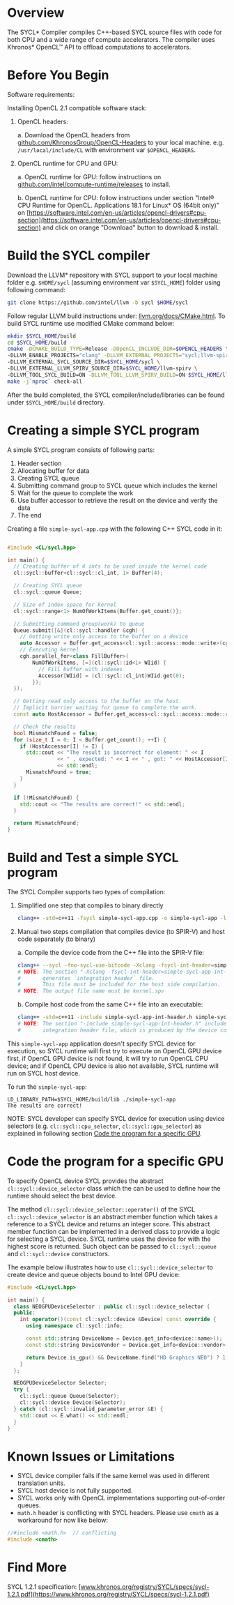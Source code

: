 # Overview

The SYCL* Compiler compiles C++\-based SYCL source files with code for both CPU
and a wide range of compute accelerators. The compiler uses Khronos*
OpenCL&trade; API to offload computations to accelerators.

# Before You Begin

Software requirements:

Installing OpenCL 2.1 compatible software stack:
1. OpenCL headers:

   a. Download the OpenCL headers from
[github.com/KhronosGroup/OpenCL-Headers](https://github.com/KhronosGroup/OpenCL-Headers)
to your local machine. e.g. `/usr/local/include/CL` with environment var
`$OPENCL_HEADERS`.
2. OpenCL runtime for CPU and GPU:

   a. OpenCL runtime for GPU: follow instructions on
[github.com/intel/compute-runtime/releases](https://github.com/intel/compute-runtime/releases)
to install.

   b. OpenCL runtime for CPU: follow instructions under section "Intel&reg; CPU
Runtime for OpenCL. Applications 18.1 for Linux* OS (64bit only)" on
[https://software.intel.com/en-us/articles/opencl-drivers#cpu-section](https://software.intel.com/en-us/articles/opencl-drivers#cpu-section)
and click on orange "Download" button to download & install.

# Build the SYCL compiler

Download the LLVM* repository with SYCL support to your local machine folder
e.g. `$HOME/sycl` (assuming environment var `$SYCL_HOME`) folder using
following command:

```bash
git clone https://github.com/intel/llvm -b sycl $HOME/sycl
```

Follow regular LLVM build instructions under:
[llvm.org/docs/CMake.html](https://llvm.org/docs/CMake.html). To build SYCL
runtime use modified CMake command below:

```bash
mkdir $SYCL_HOME/build
cd $SYCL_HOME/build
cmake -DCMAKE_BUILD_TYPE=Release -DOpenCL_INCLUDE_DIR=$OPENCL_HEADERS \
-DLLVM_ENABLE_PROJECTS="clang" -DLLVM_EXTERNAL_PROJECTS="sycl;llvm-spirv" \
-DLLVM_EXTERNAL_SYCL_SOURCE_DIR=$SYCL_HOME/sycl \
-DLLVM_EXTERNAL_LLVM_SPIRV_SOURCE_DIR=$SYCL_HOME/llvm-spirv \
-DLLVM_TOOL_SYCL_BUILD=ON -DLLVM_TOOL_LLVM_SPIRV_BUILD=ON $SYCL_HOME/llvm
make -j`nproc` check-all
```

After the build completed, the SYCL compiler/include/libraries can be found
under `$SYCL_HOME/build` directory.

# Creating a simple SYCL program

A simple SYCL program consists of following parts:
1. Header section
2. Allocating buffer for data
3. Creating SYCL queue
4. Submitting command group to SYCL queue which includes the kernel
5. Wait for the queue to complete the work
6. Use buffer accessor to retrieve the result on the device and verify the data
7. The end

Creating a file `simple-sycl-app.cpp` with the following C++ SYCL code in it:

```c++

#include <CL/sycl.hpp>

int main() {
  // Creating buffer of 4 ints to be used inside the kernel code
  cl::sycl::buffer<cl::sycl::cl_int, 1> Buffer(4);

  // Creating SYCL queue
  cl::sycl::queue Queue;

  // Size of index space for kernel
  cl::sycl::range<1> NumOfWorkItems{Buffer.get_count()};

  // Submitting command group(work) to queue
  Queue.submit([&](cl::sycl::handler &cgh) {
    // Getting write only access to the buffer on a device
    auto Accessor = Buffer.get_access<cl::sycl::access::mode::write>(cgh);
    // Executing kernel
    cgh.parallel_for<class FillBuffer>(
        NumOfWorkItems, [=](cl::sycl::id<1> WIid) {
          // Fill buffer with indexes
          Accessor[WIid] = (cl::sycl::cl_int)WIid.get(0);
        });
  });

  // Getting read only access to the buffer on the host.
  // Implicit barrier waiting for queue to complete the work.
  const auto HostAccessor = Buffer.get_access<cl::sycl::access::mode::read>();

  // Check the results
  bool MismatchFound = false;
  for (size_t I = 0; I < Buffer.get_count(); ++I) {
    if (HostAccessor[I] != I) {
      std::cout << "The result is incorrect for element: " << I
                << " , expected: " << I << " , got: " << HostAccessor[I]
                << std::endl;
      MismatchFound = true;
    }
  }

  if (!MismatchFound) {
    std::cout << "The results are correct!" << std::endl;
  }

  return MismatchFound;
}

```

# Build and Test a simple SYCL program
The SYCL Compiler supports two types of compilation:

1. Simplified one step that compiles to binary directly

   ```bash
   clang++ -std=c++11 -fsycl simple-sycl-app.cpp -o simple-sycl-app -lsycl -lOpenCL
   ```

2. Manual two steps compilation that compiles device (to SPIR-V) and host code
   separately (to binary)

   a. Compile the device code from the C++ file into the SPIR-V file:

   ```bash
   clang++ --sycl -fno-sycl-use-bitcode -Xclang -fsycl-int-header=simple-sycl-app-int-header.h -c simple-sycl-app.cpp -o kernel.spv
   # NOTE: The section "-Xclang -fsycl-int-header=simple-sycl-app-int-header.h"
   #       generates `integration header` file.
   #       This file must be included for the host side compilation.
   # NOTE: The output file name must be kernel.spv
   ```

   b. Compile host code from the same C++ file into an executable:

   ```bash
   clang++ -std=c++11 -include simple-sycl-app-int-header.h simple-sycl-app.cpp -o simple-sycl-app -lsycl -lOpenCL
   # NOTE: The section "-include simple-sycl-app-int-header.h" includes
   #       integration header file, which is produced by the device compiler.
   ```

This `simple-sycl-app` application doesn't specify SYCL device for execution,
so SYCL runtime will first try to execute on OpenCL GPU device first, if OpenCL
GPU device is not found, it will try to run OpenCL CPU device; and if OpenCL
CPU device is also not available, SYCL runtime will run on SYCL host device.

To run the `simple-sycl-app`:

    LD_LIBRARY_PATH=$SYCL_HOME/build/lib ./simple-sycl-app
    The results are correct!

NOTE: SYCL developer can specify SYCL device for execution using device
selectors (e.g. `cl::sycl::cpu_selector`, `cl::sycl::gpu_selector`) as
explained in following section [Code the program for a specific
GPU](#code-the-program-for-a-specific-gpu).

# Code the program for a specific GPU

To specify OpenCL device SYCL provides the abstract `cl::sycl::device_selector`
class which the can be used to define how the runtime should select the best
device.

The method `cl::sycl::device_selector::operator()` of the SYCL
`cl::sycl::device_selector` is an abstract member function which takes a
reference to a SYCL device and returns an integer score. This abstract member
function can be implemented in a derived class to provide a logic for selecting
a SYCL device. SYCL runtime uses the device for with the highest score is
returned. Such object can be passed to `cl::sycl::queue` and `cl::sycl::device`
constructors.

The example below illustrates how to use `cl::sycl::device_selector` to create
device and queue objects bound to Intel GPU device:

```c++
#include <CL/sycl.hpp>

int main() {
  class NEOGPUDeviceSelector : public cl::sycl::device_selector {
  public:
    int operator()(const cl::sycl::device &Device) const override {
      using namespace cl::sycl::info;

      const std::string DeviceName = Device.get_info<device::name>();
      const std::string DeviceVendor = Device.get_info<device::vendor>();

      return Device.is_gpu() && DeviceName.find("HD Graphics NEO") ? 1 : -1;
    }
  };

  NEOGPUDeviceSelector Selector;
  try {
    cl::sycl::queue Queue(Selector);
    cl::sycl::device Device(Selector);
  } catch (cl::sycl::invalid_parameter_error &E) {
    std::cout << E.what() << std::endl;
  }
}

```


# Known Issues or Limitations

- SYCL device compiler fails if the same kernel was used in different
  translation units.
- SYCL host device is not fully supported.
- SYCL works only with OpenCL implementations supporting out-of-order queues.
- `math.h` header is conflicting with SYCL headers. Please use `cmath` as a
  workaround for now like below:

```c++
//#include <math.h>  // conflicting
#include <cmath>
```

# Find More

SYCL 1.2.1 specification: [www.khronos.org/registry/SYCL/specs/sycl-1.2.1.pdf](https://www.khronos.org/registry/SYCL/specs/sycl-1.2.1.pdf)

